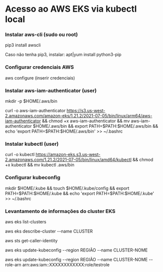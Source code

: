 # Acesso ao AWS EKS via kubectl local

### Instalar aws-cli (sudo ou root)
pip3 install awscli

Caso não tenha pip3, instalar:
apt|yum install python3-pip

### Configurar credenciais AWS

aws configure
(inserir credenciais)

### Instalar aws-iam-authenticator (user)

mkdir -p $HOME/.aws/bin

curl -o aws-iam-authenticator https://s3.us-west-2.amazonaws.com/amazon-eks/1.21.2/2021-07-05/bin/linux/arm64/aws-iam-authenticator && chmod +x aws-iam-authenticator && mv aws-iam-authenticator $HOME/.aws/bin && export PATH=$PATH:$HOME/.aws/bin && echo 'export PATH=$PATH:$HOME/.aws/bin' >> ~/.bashrc

### Instalar kubectl (user)

curl -o kubectl https://amazon-eks.s3.us-west-2.amazonaws.com/1.21.2/2021-07-05/bin/linux/amd64/kubectl && chmod +x kubectl && mv kubectl .aws/bin

### Configurar kubeconfig
mkdir $HOME/.kube && touch $HOME/.kube/config && export PATH=$PATH:$HOME/.kube && echo 'export PATH=$PATH:$HOME/.kube' >> ~/.bashrc

### Levantamento de informações do cluster EKS

aws eks list-clusters

aws eks describe-cluster --name CLUSTER

aws sts get-caller-identity


aws eks update-kubeconfig --region REGIÃO --name CLUSTER-NOME

aws eks update-kubeconfig --region REGIÃO --name CLUSTER-NOME --role-arn arn:aws:iam::XXXXXXXXXXXX:role/testrole
